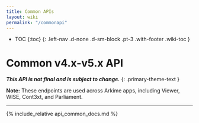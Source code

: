 ```yaml
---
title: Common APIs
layout: wiki
permalink: "/commonapi"
---
```


- TOC
{:toc}
{: .left-nav .d-none .d-sm-block .pt-3 .with-footer .wiki-toc }

<div class="collapse-btn d-none d-sm-block"
  onclick="toggleToc()">
  <span class="fa fa-angle-double-left">
  </span>
</div>

<div class="full-height-container with-footer pt-3 pr-2 pl-2 pb-3 api-container" markdown="1">

# Common v4.x-v5.x API

**_This API is not final and is subject to change._**
{: .primary-theme-text }

**Note:** These endpoints are used across Arkime apps, including Viewer, WISE, Cont3xt, and Parliament.

---

{% include_relative api_common_docs.md %}

</div>
